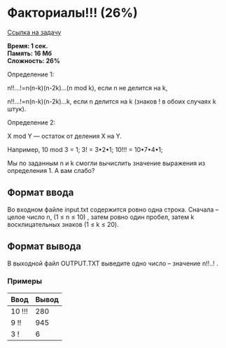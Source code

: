 <h1 class="title">Факториалы!!! (26%)</h1>
<p><a href="https://acmp.ru/index.asp?main=task&id_task=51" target="_blank">Ссылка на задачу</a></p>
<p><b>Время: 1 сек.<br>Память: 16 Мб<br>Сложность: 26%</b></p>
<p>Определение 1:</p>
<p>n!!...!=n(n-k)(n-2k)...(n mod k), если n не делится на k,</p>
<p>n!!...!=n(n-k)(n-2k)...k, если n делится на k (знаков ! в обоих случаях k штук).</p>
<p>Определение 2:</p>
<p>X mod Y — остаток от деления X на Y.</p>
<p>Например, 10 mod 3 = 1; 3! = 3•2•1; 10!!! = 10•7•4•1;</p>
<p>Мы по заданным n и k смогли вычислить значение выражения из определения 1. А вам слабо?</p>
<h2>Формат ввода</h2>
<p>Во входном файле input.txt содержится ровно одна строка. Сначала – целое число n, (1 ≤ n ≤ 10) , затем ровно один пробел, затем k восклицательных знаков (1 ≤ k ≤ 20).</p>
<h2>Формат вывода</h2>
<p>В выходной файл OUTPUT.TXT выведите одно число – значение n!!..! .</p>
<h3>Примеры</h3>
<table class="sample-tests">
  <thead>
     <tr>
        <th>Ввод</th>
        <th>Вывод</th>
     </tr>
  </thead>
  <tbody>
     <tr>
        <td>10 !!!</td>
        <td>280</td>
     </tr>
     <tr>
         <td>9 !!</td>
         <td>945</td>
     </tr>
     <tr>
          <td>3 !</td>
          <td>6</td>
     </tr>
  </tbody>
</table>